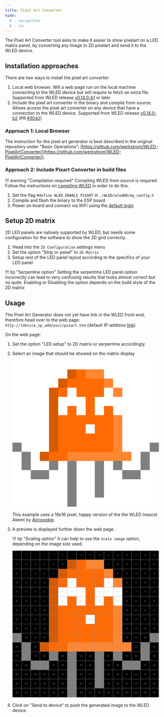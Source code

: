 ```yaml
---
title: Pixel Art Converter
hide:
  # - navigation
  # - toc
---
```


The Pixel Art Converter tool aims to make it easier to show pixelart on a LED matrix panel, by converting any image to 2D pixelart and send it to the WLED device.

## Installation approaches

There are two ways to install the pixel art converter:

1. Local web browser. Will a web page run on the local machine connecting to the WLED device but will require to fetch an extra file. Supported from WLED release [v0.14.0-b1](https://github.com/Aircoookie/WLED/blob/main/CHANGELOG.md#wled-release-0140-b1) or later
2. Include the pixel art converter in the binary and compile from source. Allows access the pixel art converter on any device that have a connection to the WLED device. Supported from WLED release [v0.14.0-b2](https://github.com/Aircoookie/WLED/blob/main/CHANGELOG.md#build-2301240) (PR [#3042](https://github.com/Aircoookie/WLED/pull/3042))

### Approach 1: Local Browser
The instruction for the pixel art generator is best described in the original repository under "Basic Operations": [https://github.com/werkstrom/WLED-PixelArtConverter/](https://github.com/werkstrom/WLED-PixelArtConverter/).

### Approach 2: Include Pixart Converter in build files
!!! warning "Compilation required"
	Compiling WLED from source is required. Follow the instructions on [compiling WLED](advanced/compiling-wled) in order to do this.

1. Set the flag `#define WLED_ENABLE_PIXART` in `./WLED/wled00/my_config.h`
2. Compile and flash the binary to the ESP board
3. Power on board and connect via WiFi using the [default login](basics/getting-started/)

## Setup 2D matrix
2D LED panels are natively supported by WLED, but needs some configuration for the software to show the 2D grid correctly.

1. Head into the `2D Configuration` settings menu
2. Set the option "Strip or panel" to `2D Matrix`
3. Setup rest of the LED panel layout according to the specifics of your LED panel

!!! tip "Serpentine option"
	Setting the serpentine LED panel option incorrectly can lead to very confusing results that looks almost correct but no quite. Enabling or Disabling the option depends on the build style of the 2D matrix


## Usage
The Pixel Art Generator does not yet have link in the WLED front-end, therefore head over to the web page: `http://[device_ip_address]/pixart.htm`  (default IP-address [link](http://4.3.2.1/pixart.htm)).

On the web page:

1. Set the option "LED setup" to 2D matrix or serpentine accordingly.
2. Select an image that should be showed on the matrix display

	![16x16 pixel happy Akemi](../assets/images/ui/akemi/043_16_cheerful.png)

	This example uses a 16x16 pixel, happy version of the the WLED mascot Akemi by [Aircoookie](https://github.com/Aircoookie/Akemi).

3. A preview is displayed further down the web page.

	!!! tip "Scaling option"
		It can help to use the `Scale image`  option, depending on the image size used.

	![Pixel Art Generator output preview](../assets/images/content/043_16_cheerful_pixart_output.png)

4. Click on "Send to device" to push the generated image to the WLED device.